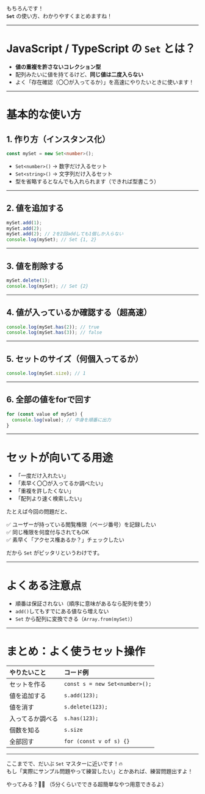 もちろんです！  
**`Set`** の使い方、わかりやすくまとめますね！

---

# JavaScript / TypeScript の `Set` とは？

- **値の重複を許さないコレクション型**
- 配列みたいに値を持てるけど、**同じ値は二度入らない**
- よく「存在確認（〇〇が入ってるか）」を高速にやりたいときに使います！

---

# 基本的な使い方

## 1. 作り方（インスタンス化）

```ts
const mySet = new Set<number>();
```
- `Set<number>()` → 数字だけ入るセット
- `Set<string>()` → 文字列だけ入るセット
- 型を省略するとなんでも入れられます（できれば型書こう）

---

## 2. 値を追加する

```ts
mySet.add(1);
mySet.add(2);
mySet.add(2); // 2を2回addしても1個しか入らない
console.log(mySet); // Set {1, 2}
```

---

## 3. 値を削除する

```ts
mySet.delete(1);
console.log(mySet); // Set {2}
```

---

## 4. 値が入っているか確認する（超高速）

```ts
console.log(mySet.has(2)); // true
console.log(mySet.has(3)); // false
```

---

## 5. セットのサイズ（何個入ってるか）

```ts
console.log(mySet.size); // 1
```

---

## 6. 全部の値をforで回す

```ts
for (const value of mySet) {
  console.log(value); // 中身を順番に出力
}
```

---

# セットが向いてる用途

- 「一度だけ入れたい」
- 「素早く〇〇が入ってるか調べたい」
- 「重複を許したくない」
- 「配列より速く検索したい」

たとえば今回の問題だと、

✅ ユーザーが持っている閲覧権限（ページ番号）を記録したい  
✅ 同じ権限を何度付与されてもOK  
✅ 素早く「アクセス権あるか？」チェックしたい

だから `Set` がピッタリというわけです。

---

# よくある注意点

- 順番は保証されない（順序に意味があるなら配列を使う）
- `add()`してもすでにある値なら増えない
- `Set` から配列に変換できる（`Array.from(mySet)`）

---

# まとめ：よく使うセット操作

| やりたいこと | コード例 |
|:--|:--|
| セットを作る | `const s = new Set<number>();` |
| 値を追加する | `s.add(123);` |
| 値を消す | `s.delete(123);` |
| 入ってるか調べる | `s.has(123);` |
| 個数を知る | `s.size` |
| 全部回す | `for (const v of s) {}` |

---

ここまでで、だいぶ `Set` マスターに近いです！🔥  
もし「実際にサンプル問題やって練習したい」とかあれば、練習問題出すよ！

やってみる？👀✨
（5分くらいでできる超簡単なやつ用意できるよ）